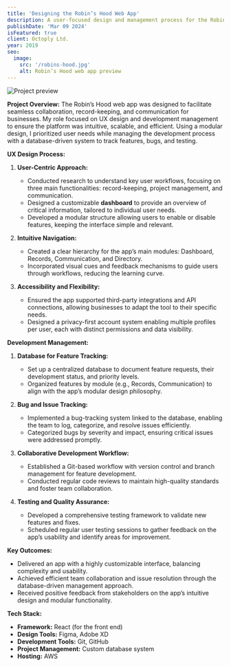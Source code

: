 ```yaml
---
title: 'Designing the Robin’s Hood Web App'
description: A user-focused design and management process for the Robin’s Hood web app, utilizing a modular UX design and a database-driven approach to development, bug tracking, and testing.
publishDate: 'Mar 09 2024'
isFeatured: true
client: Octoply Ltd.
year: 2019
seo:
  image:
    src: '/robins-hood.jpg'
    alt: Robin’s Hood web app preview
---
```


![Project preview](/robins-hood.jpg)

**Project Overview:**
The Robin’s Hood web app was designed to facilitate seamless collaboration, record-keeping, and communication for businesses. My role focused on UX design and development management to ensure the platform was intuitive, scalable, and efficient. Using a modular design, I prioritized user needs while managing the development process with a database-driven system to track features, bugs, and testing.

**UX Design Process:**

1. **User-Centric Approach:**
   - Conducted research to understand key user workflows, focusing on three main functionalities: record-keeping, project management, and communication.
   - Designed a customizable **dashboard** to provide an overview of critical information, tailored to individual user needs.
   - Developed a modular structure allowing users to enable or disable features, keeping the interface simple and relevant.

2. **Intuitive Navigation:**
   - Created a clear hierarchy for the app’s main modules: Dashboard, Records, Communication, and Directory.
   - Incorporated visual cues and feedback mechanisms to guide users through workflows, reducing the learning curve.

3. **Accessibility and Flexibility:**
   - Ensured the app supported third-party integrations and API connections, allowing businesses to adapt the tool to their specific needs.
   - Designed a privacy-first account system enabling multiple profiles per user, each with distinct permissions and data visibility.

**Development Management:**

1. **Database for Feature Tracking:**
   - Set up a centralized database to document feature requests, their development status, and priority levels.
   - Organized features by module (e.g., Records, Communication) to align with the app’s modular design philosophy.

2. **Bug and Issue Tracking:**
   - Implemented a bug-tracking system linked to the database, enabling the team to log, categorize, and resolve issues efficiently.
   - Categorized bugs by severity and impact, ensuring critical issues were addressed promptly.

3. **Collaborative Development Workflow:**
   - Established a Git-based workflow with version control and branch management for feature development.
   - Conducted regular code reviews to maintain high-quality standards and foster team collaboration.

4. **Testing and Quality Assurance:**
   - Developed a comprehensive testing framework to validate new features and fixes.
   - Scheduled regular user testing sessions to gather feedback on the app’s usability and identify areas for improvement.

**Key Outcomes:**
- Delivered an app with a highly customizable interface, balancing complexity and usability.
- Achieved efficient team collaboration and issue resolution through the database-driven management approach.
- Received positive feedback from stakeholders on the app’s intuitive design and modular functionality.

**Tech Stack:**
- **Framework:** React (for the front end)
- **Design Tools:** Figma, Adobe XD
- **Development Tools:** Git, GitHub
- **Project Management:** Custom database system
- **Hosting:** AWS
